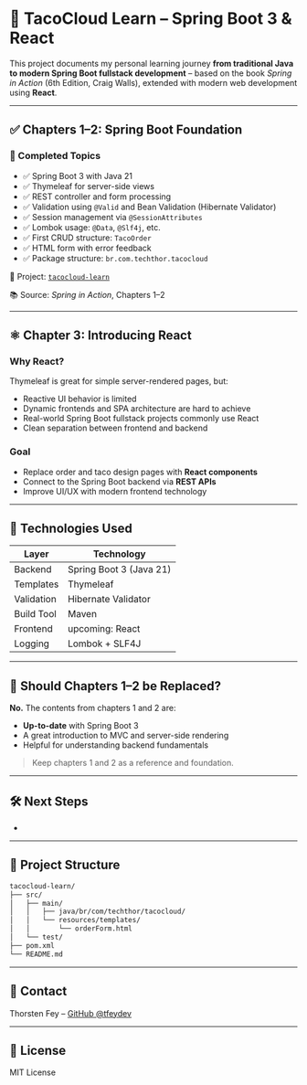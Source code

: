 # 🌮 TacoCloud Learn – Spring Boot 3 & React

This project documents my personal learning journey **from traditional Java to modern Spring Boot fullstack development** – based on the book *Spring in Action* (6th Edition, Craig Walls), extended with modern web development using **React**.

---

## ✅ Chapters 1–2: Spring Boot Foundation

### 📌 Completed Topics

- ✅ Spring Boot 3 with Java 21
- ✅ Thymeleaf for server-side views
- ✅ REST controller and form processing
- ✅ Validation using `@Valid` and Bean Validation (Hibernate Validator)
- ✅ Session management via `@SessionAttributes`
- ✅ Lombok usage: `@Data`, `@Slf4j`, etc.
- ✅ First CRUD structure: `TacoOrder`
- ✅ HTML form with error feedback
- ✅ Package structure: `br.com.techthor.tacocloud`

📁 Project: [`tacocloud-learn`](./)

📚 Source: *Spring in Action*, Chapters 1–2

---

## ⚛️ Chapter 3: Introducing React

### Why React?

Thymeleaf is great for simple server-rendered pages, but:

- Reactive UI behavior is limited
- Dynamic frontends and SPA architecture are hard to achieve
- Real-world Spring Boot fullstack projects commonly use React
- Clean separation between frontend and backend

### Goal

- Replace order and taco design pages with **React components**
- Connect to the Spring Boot backend via **REST APIs**
- Improve UI/UX with modern frontend technology

---

## 🔧 Technologies Used

| Layer      | Technology              |
| ---------- | ----------------------- |
| Backend    | Spring Boot 3 (Java 21) |
| Templates  | Thymeleaf               |
| Validation | Hibernate Validator     |
| Build Tool | Maven                   |
| Frontend   | upcoming: React         |
| Logging    | Lombok + SLF4J          |

---

## 🔄 Should Chapters 1–2 be Replaced?

**No.** The contents from chapters 1 and 2 are:

- **Up-to-date** with Spring Boot 3
- A great introduction to MVC and server-side rendering
- Helpful for understanding backend fundamentals

> Keep chapters 1 and 2 as a reference and foundation.

---

## 🛠️ Next Steps

-

---

## 📂 Project Structure

```bash
tacocloud-learn/
├── src/
│   ├── main/
│   │   ├── java/br/com/techthor/tacocloud/
│   │   └── resources/templates/
│   │       └── orderForm.html
│   └── test/
├── pom.xml
└── README.md
```

---

## 📩 Contact

Thorsten Fey – [GitHub @tfeydev](https://github.com/tfeydev)

---

## 📘 License

MIT License

